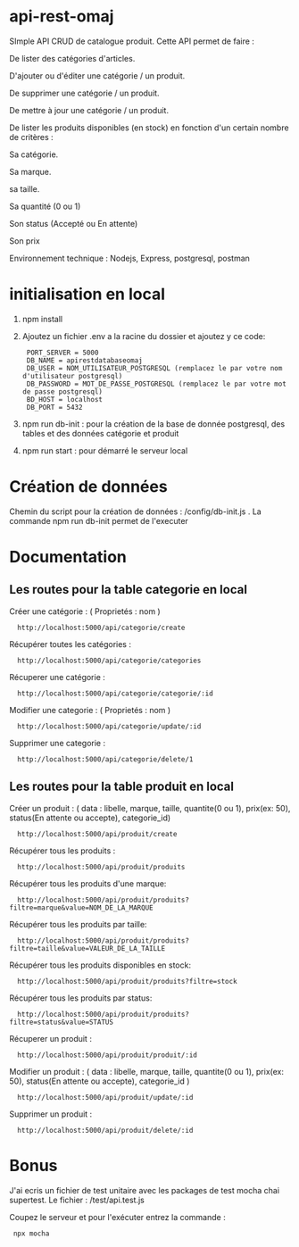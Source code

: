 # api-rest-omaj
SImple API CRUD de catalogue produit. Cette API permet de faire :

  De lister des catégories d'articles.

  D'ajouter ou d'éditer une catégorie / un produit. 
  
  De supprimer une catégorie / un produit. 
  
  De mettre à jour une catégorie / un produit. 
  
  De lister les produits disponibles (en stock) en fonction d'un certain nombre de critères : 
    
   Sa catégorie. 
   
   Sa marque. 
      
   sa taille. 
      
   Sa quantité (0 ou 1) 
      
   Son status (Accepté ou En attente) 
      
   Son prix

Environnement technique : Nodejs, Express, postgresql, postman

# initialisation en local

1. npm install
2. Ajoutez un fichier .env a la racine du dossier et ajoutez y ce code:
      
      
        PORT_SERVER = 5000
        DB_NAME = apirestdatabaseomaj
        DB_USER = NOM_UTILISATEUR_POSTGRESQL (remplacez le par votre nom d'utilisateur postgresql)
        DB_PASSWORD = MOT_DE_PASSE_POSTGRESQL (remplacez le par votre mot de passe postgresql)
        BD_HOST = localhost
        DB_PORT = 5432     
      
3. npm run db-init : pour la création de la base de donnée postgresql, des tables et des données catégorie et produit
4. npm run start : pour démarré le serveur local

# Création de données

Chemin du script pour la création de données : /config/db-init.js . La commande npm run db-init permet de l'executer

# Documentation

## Les routes pour la table categorie en local

Créer une catégorie : ( Proprietés : nom ) 

      http://localhost:5000/api/categorie/create

Récupérer toutes les catégories : 

      http://localhost:5000/api/categorie/categories
      
Récuperer une catégorie : 

      http://localhost:5000/api/categorie/categorie/:id
      
Modifier une categorie : ( Proprietés : nom ) 

      http://localhost:5000/api/categorie/update/:id
      
Supprimer une categorie : 

      http://localhost:5000/api/categorie/delete/1
      
 ## Les routes pour la table produit en local
 
 Créer un produit : ( data : libelle, marque, taille, quantite(0 ou 1), prix(ex: 50),  status(En attente ou accepte), categorie_id) 

      http://localhost:5000/api/produit/create

Récupérer tous les produits : 

      http://localhost:5000/api/produit/produits
      
Récupérer tous les produits d'une marque: 

      http://localhost:5000/api/produit/produits?filtre=marque&value=NOM_DE_LA_MARQUE
      
Récupérer tous les produits par taille: 

      http://localhost:5000/api/produit/produits?filtre=taille&value=VALEUR_DE_LA_TAILLE
      
Récupérer tous les produits disponibles en stock: 

      http://localhost:5000/api/produit/produits?filtre=stock
      
Récupérer tous les produits par status: 

      http://localhost:5000/api/produit/produits?filtre=status&value=STATUS
      
Récuperer un produit : 

      http://localhost:5000/api/produit/produit/:id
      
Modifier un produit : ( data : libelle, marque, taille, quantite(0 ou 1), prix(ex: 50),  status(En attente ou accepte), categorie_id ) 

      http://localhost:5000/api/produit/update/:id
      
Supprimer un produit : 

      http://localhost:5000/api/produit/delete/:id
      
      
# Bonus

J'ai ecris un fichier de test unitaire avec les packages de test mocha chai supertest. Le fichier : /test/api.test.js 

Coupez le serveur et pour l'exécuter entrez la commande :  

     npx mocha
